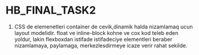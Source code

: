 # HB_FINAL_TASK2
1. CSS de elemenetleri container de cevik,dinamik halda nizamlamaq ucun layout modelidir. float ve inline-block kohne ve cox kod teleb eden yoldur, lakin flexboxdan istifade istifadeciye elementleri beraber nizamlamaya, paylamaga, merkezlesdirmeye icaze verir rahat sekilde.

